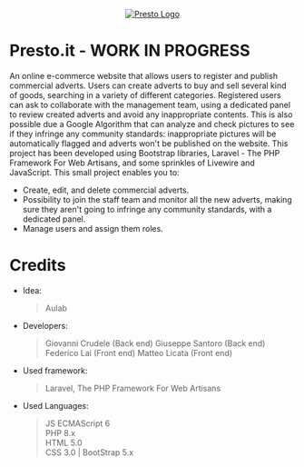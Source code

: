 <p align="center"><a href="#" target="_blank"><img src="https://i.postimg.cc/85BGsJ0m/Logo-Presto.png" alt="Presto Logo"></a></p>

# Presto.it - WORK IN PROGRESS
An online e-commerce website that allows users to register and publish commercial adverts. Users can create adverts to buy and sell several kind of goods, searching in a variety of different categories. Registered users can ask to collaborate with the management team, using a dedicated panel to review created adverts and avoid any inappropriate contents. This is also possible due a Google Algorithm that can analyze and check pictures to see if they infringe any community standards: inappropriate pictures will be automatically flagged and adverts won't be published on the website. This project has been developed using Bootstrap libraries, Laravel - The PHP Framework For Web Artisans, and some sprinkles of Livewire and JavaScript. This small project enables you to:

- Create, edit, and delete commercial adverts.
- Possibility to join the staff team and monitor all the new adverts, making sure they aren't going to infringe any community standards, with a dedicated panel.
- Manage users and assign them roles.

# Credits
- Idea:
    > Aulab
    
- Developers:
    > Giovanni Crudele (Back end)
    > Giuseppe Santoro (Back end)
    > Federico Lai (Front end)
    > Matteo Licata (Front end)

- Used framework:
  > Laravel, The PHP Framework For Web Artisans

- Used Languages:
    >   JS ECMAScript 6 <br>
        PHP 8.x <br>
        HTML 5.0 <br>
        CSS 3.0 | BootStrap 5.x <br>
        
